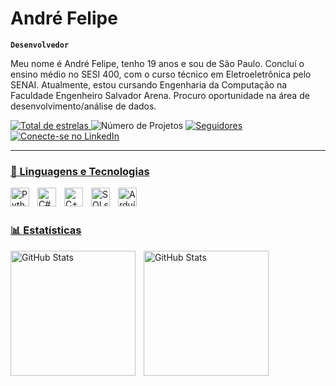 #  André Felipe

**`Desenvolvedor`**

Meu nome é André Felipe, tenho 19 anos e sou de São Paulo. Concluí o ensino médio no SESI 400, com o curso técnico em Eletroeletrônica pelo SENAI. Atualmente, estou cursando Engenharia da Computação na Faculdade Engenheiro Salvador Arena. Procuro oportunidade na área de desenvolvimento/análise de dados.

<p align="left">
    <a href="https://github.com/andrefelipet3h?tab=repositories&sort=stargazers"">
        <img 
            alt="Total de estrelas" 
            title="Total de estrelas GitHub" 
            src="https://custom-icon-badges.demolab.com/github/stars/andrefelipet3h?color=%23E05D44&label=estrelas&logo=star&logoColor=white&style=for-the-badge&labelColor=CE4630"
        />
    </a>
<img 
  alt="Número de Projetos" 
  title="Projetos no GitHub"
  src="https://img.shields.io/badge/Projetos-2-E1AD0E?style=for-the-badge&labelColor=C79600&logo=github"
/>
    <a href="https://github.com/andrefeipet3h?tab=followers">
        <img 
            alt="Seguidores" 
            title="Me siga no GitHub" 
            src="https://custom-icon-badges.demolab.com/github/followers/andrefelipet3h?color=236ad3&labelColor=1155ba&style=for-the-badge&logo=github&label=Seguidores&logoColor=white"
        />
    </a>
  <a href="https://www.linkedin.com/in/andré-felipe-835115222/" target="_blank">
  <img 
    alt="Conecte-se no LinkedIn" 
    title="Conecte-se no LinkedIn" 
    src="https://img.shields.io/badge/LinkedIn-blue?style=for-the-badge&logo=linkedin&logoColor=white"
  />
</p>

---

### 🤖 Linguagens e Tecnologias
<img 
    align="left" 
    alt="Python" 
    title="Python"
    width="30px" 
    style="padding-right: 10px;" 
    src="https://cdn.jsdelivr.net/gh/devicons/devicon@latest/icons/python/python-original.svg" 
/>
<img 
    align="left" 
    alt="C#"
    title="C#" 
    width="30px" 
    style="padding-right: 10px;" 
    src="https://cdn.jsdelivr.net/gh/devicons/devicon@latest/icons/csharp/csharp-original.svg" 
/>
<img 
    align="left" 
    alt="C++" 
    title="C++"
    width="30px" 
    style="padding-right: 10px;" 
    src="https://cdn.jsdelivr.net/gh/devicons/devicon@latest/icons/cplusplus/cplusplus-original.svg" 
/>
<img 
    align="left" 
    alt="SQLserver"
    title="SQLserver" 
    width="30px" 
    style="padding-right: 10px;" 
    src="https://cdn.jsdelivr.net/gh/devicons/devicon@latest/icons/microsoftsqlserver/microsoftsqlserver-original.svg" 
/>
<img 
    align="left" 
    alt="Arduíno"
    title="Arduíno" 
    width="30px" 
    style="padding-right: 10px;" 
    src="https://cdn.jsdelivr.net/gh/devicons/devicon@latest/icons/arduino/arduino-original.svg" 
/>

<br/>
<br/>

### 📊 Estatísticas

<p>
  <img 
    align="left" 
    alt="GitHub Stats" 
    height="200" 
    style="padding-right: 10px;" 
    src="https://github-readme-stats.vercel.app/api?username=andrefelipet3h&show_icons=true&theme=tokyonight&include_all_commits=true&locale=pt-br" 
  />

<img 
      align="left" 
      alt="GitHub Stats" 
      height="200" 
      src="https://github-readme-stats.vercel.app/api/top-langs/?username=andrefelipet3h&theme=tokyonight&layout=compact&custom_title=Tecnologias&langs_count=9" 
  />

</p>
